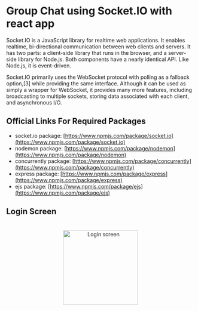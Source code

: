 ﻿# Group Chat using Socket.IO with react app

Socket.IO is a JavaScript library for realtime web applications. It enables realtime, bi-directional communication between web clients and servers. It has two parts: a client-side library that runs in the browser, and a server-side library for Node.js. Both components have a nearly identical API. Like Node.js, it is event-driven.

Socket.IO primarily uses the WebSocket protocol with polling as a fallback option,[3] while providing the same interface. Although it can be used as simply a wrapper for WebSocket, it provides many more features, including broadcasting to multiple sockets, storing data associated with each client, and asynchronous I/O.


## Official Links For Required Packages
  - socket.io package: [https://www.npmjs.com/package/socket.io](https://www.npmjs.com/package/socket.io)
  - nodemon package: [https://www.npmjs.com/package/nodemon](https://www.npmjs.com/package/nodemon)
  - concurrently package: [https://www.npmjs.com/package/concurrently](https://www.npmjs.com/package/concurrently)
  - express package: [https://www.npmjs.com/package/express](https://www.npmjs.com/package/express)
  - ejs package: [https://www.npmjs.com/package/ejs](https://www.npmjs.com/package/ejs)
  
## Login Screen

<p style="display:block; text-align:center"><a  target="_blank" href="https://raw.githubusercontent.com/ankitkanojia/socketchat-nodejs-reactjs/master/Login%20Screen.png"><img  hspace="20"style="padding:20px;" height="200" width="200" src="https://raw.githubusercontent.com/ankitkanojia/socketchat-nodejs-reactjs/master/Login%20Screen.png" alt="Login screen" /></a></p>
